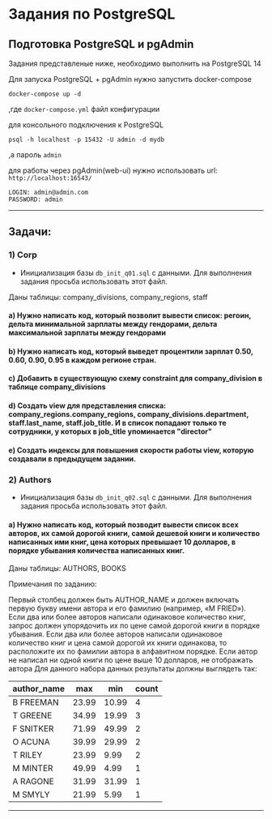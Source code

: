 # Задания по PostgreSQL

## Подготовка PostgreSQL и pgAdmin
Задания представленые ниже, необходимо выполнить на PostgreSQL 14

Для запуска PostgreSQL + pgAdmin нужно запустить docker-compose
```shell
docker-compose up -d
```
,где `docker-compose.yml` файл конфигурации 

для консольного подключения к PostgreSQL
```shell
psql -h localhost -p 15432 -U admin -d mydb
```
,а пароль `admin` 

для работы через pgAdmin(web-ui) нужно использовать url:  `http://localhost:16543/`

    LOGIN: admin@admin.com
    PASSWORD: admin

---
## Задачи:
### 1) Corp
 - Инициализация базы `db_init_q01.sql` с данными. Для выполнения задания просьба использовать этот файл.

Даны таблицы: company_divisions, company_regions, staff

#### a) Нужно написать код, который позволит вывести список: регоин, дельта минимальной зарплаты между гендорами, дельта максимальной зарплаты между  гендорами
#### b) Нужно написать код, который выведет процентили зарплат 0.50, 0.60, 0.90, 0.95 в каждом регионе стран. 
#### c) Добавить в существующую схему constraint для company_division в таблице company_divisions
#### d) Создать view для представления списка: company_regions.company_regions, company_divisions.department, staff.last_name, staff.job_title. И в список попадают только те сотрудники, у которых в job_title упоминается "director"
#### e) Создать индексы для повышения скорости работы view, которую создавали в предыдущем задании.

### 2) Authors
 - Инициализация базы `db_init_q02.sql` с данными. Для выполнения задания просьба использовать этот файл.

#### a) Нужно написать код, который позводит вывести список всех авторов, их самой дорогой книги, самой дешевой книги и количество написанных ими книг, цена которых превышает 10 долларов, в порядке убывания количества написанных книг.

Даны таблицы: AUTHORS, BOOKS 

Примечания по заданию:

Первый столбец должен быть AUTHOR_NAME и должен включать первую букву имени автора и его фамилию (например, «M FRIED»).
Если два или более авторов написали одинаковое количество книг, запрос должен упорядочить их по цене самой дорогой книги в порядке убывания.
Если два или более авторов написали одинаковое количество книг и цена самой дорогой их книги одинакова, то расположите их по фамилии автора в алфавитном порядке.
Если автор не написал ни одной книги по цене выше 10 долларов, не отображать автора
Для данного набора данных результаты должны выглядеть так:

| author_name | max   | min   | count |
| ----------- | ----- | ----- | ----- |
| B FREEMAN   | 23.99 | 10.99 | 4     |
| T GREENE    | 34.99 | 19.99 | 3     |
| F SNITKER   | 71.99 | 49.99 | 2     |
| O ACUNA     | 39.99 | 29.99 | 2     |
| T RILEY     | 23.99 | 9.99  | 2     |
| M MINTER    | 49.99 | 4.99  | 1     |
| A RAGONE    | 31.99 | 31.99 | 1     |
| M SMYLY     | 21.99 | 5.99  | 1     |

---
